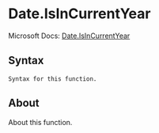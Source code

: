 # Date.IsInCurrentYear

Microsoft Docs: [Date.IsInCurrentYear](https://docs.microsoft.com/en-us/powerquery-m/date-isincurrentyear)

## Syntax

```
Syntax for this function.
```

## About

About this function.

